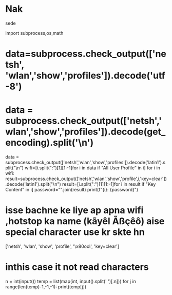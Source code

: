 # Nak
sede

import subprocess,os,math


# data=subprocess.check_output(['netsh', 'wlan','show','profiles']).decode('utf-8')
# data = subprocess.check_output(['netsh','wlan','show','profiles']).decode(get_encoding).split('\n')

data = subprocess.check_output(['netsh','wlan','show','profiles']).decode('latin1').split("\n")
wifi=[i.split(":")[1][1:-1]for i in data if "All User Profile" in i]
for i in wifi:
	result=subprocess.check_output(['netsh','wlan','show','profile',i,'key=clear']).decode('latin1').split("\n")
	result=[i.split(":")[1][1:-1]for i in result if "Key Content" in i]
	password="".join(result)
	print(f"{i}: {password}")
# isse bachne ke liye ap apna wifi ,hotstop ka name  (kãyêl Ãßçêô) aise special character use kr skte hn
['netsh', 'wlan', 'show', 'profile', '\x80ool', 'key=clear']

# inthis case it not read characters

n = int(input())
temp = list(map(int, input().split(' ')[:n]))
for j in range(len(temp)-1,-1,-1):
    print(temp[j])
    
    
